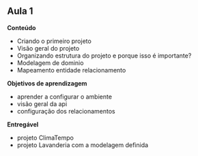 ## Aula 1

**Conteúdo**

- Criando o primeiro projeto
- Visão geral do projeto
- Organizando estrutura do projeto e porque isso é importante?
- Modelagem de dominio
- Mapeamento entidade relacionamento

**Objetivos de aprendizagem**

- aprender a configurar o ambiente
- visão geral da api
- configuração dos relacionamentos

**Entregável**

- projeto ClimaTempo
- projeto Lavanderia com a modelagem definida
